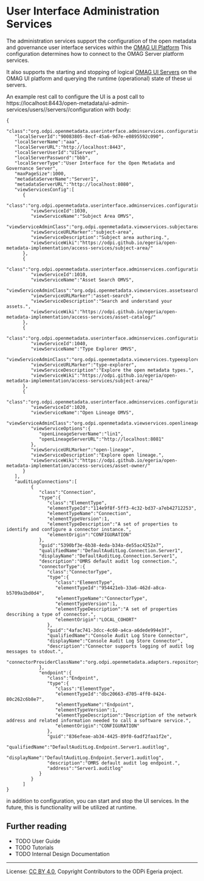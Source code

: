 <!-- SPDX-License-Identifier: CC-BY-4.0 -->
<!-- Copyright Contributors to the ODPi Egeria project. -->
 
# User Interface Administration Services

The administration services support the configuration of the open metadata and governance user interface services
within the [OMAG UI Platform](docs/concepts/omag-ui-platform.md)
This configuration determines how to connect to the OMAG Server platform services.

It also supports the starting and stopping of logical [OMAG UI Servers](docs/concepts/logical-ui-server.md)
on the OMAG UI platform and querying the runtime (operational) state of these ui servers.

An example rest call to configure the UI is a post call to https://localhost:8443/open-metadata/ui-admin-services/users/<userid>/servers/<server>/configuration
with body:
```
{ 
   "class":"org.odpi.openmetadata.userinterface.adminservices.configuration.properties.UIServerConfig",
   "localServerId":"90083805-8ecf-45a6-9d7e-e0895592c090",
   "localServerName":"aaa",
   "localServerURL":"http://localhost:8443",
   "localServerUserId":"UIServer",
   "localServerPassword":"bbb",
   "localServerType":"User Interface for the Open Metadata and Governance Server",
   "maxPageSize":1000,
   "metadataServerName":"Server1",
   "metadataServerURL":"http://localhost:8080",
   "viewServicesConfig":[ 
      { 
         "class":"org.odpi.openmetadata.userinterface.adminservices.configuration.properties.ViewServiceConfig",
         "viewServiceId":1030,
         "viewServiceName":"Subject Area OMVS",
          "viewServiceAdminClass":"org.odpi.openmetadata.viewservices.subjectarea.admin.SubjectAreaViewAdmin",
         "viewServiceURLMarker":"subject-area",
         "viewServiceDescription":"Subject area authoring.",
         "viewServiceWiki":"https://odpi.github.io/egeria/open-metadata-implementation/access-services/subject-area/"
      },
      { 
         "class":"org.odpi.openmetadata.userinterface.adminservices.configuration.properties.ViewServiceConfig",
         "viewServiceId":1010,
         "viewServiceName":"Asset Search OMVS",
         "viewServiceAdminClass":"org.odpi.openmetadata.viewservices.assetsearch.admin.AssetSearchViewAdmin",
         "viewServiceURLMarker":"asset-search",
         "viewServiceDescription":"Search and understand your assets.",
         "viewServiceWiki":"https://odpi.github.io/egeria/open-metadata-implementation/access-services/asset-catalog/"
      },
      { 
         "class":"org.odpi.openmetadata.userinterface.adminservices.configuration.properties.ViewServiceConfig",
         "viewServiceId":1040,
         "viewServiceName":"Type Explorer OMVS",
         "viewServiceAdminClass":"org.odpi.openmetadata.viewservices.typeexplorer.admin.TypeExplorerViewAdmin",
         "viewServiceURLMarker":"type-explorer",
         "viewServiceDescription":"Explore the open metadata types.",
         "viewServiceWiki":"https://odpi.github.io/egeria/open-metadata-implementation/access-services/subject-area/"
      },
      { 
         "class":"org.odpi.openmetadata.userinterface.adminservices.configuration.properties.ViewServiceConfig",
         "viewServiceId":1020,
         "viewServiceName":"Open Lineage OMVS",
         "viewServiceAdminClass":"org.odpi.openmetadata.viewservices.openlineage.admin.OpenLineageViewAdmin",
         "viewServiceOptions":{
            "openLineageServerName":"lin1",
            "openLineageServerURL":"http://localhost:8081"
         },
         "viewServiceURLMarker":"open-lineage",
         "viewServiceDescription":"Explore open lineage.",
         "viewServiceWiki":"https://odpi.github.io/egeria/open-metadata-implementation/access-services/asset-owner/"
      }
   ],
   "auditLogConnections":[ 
         { 
            "class":"Connection",
            "type":{ 
               "class":"ElementType",
               "elementTypeId":"114e9f8f-5ff3-4c32-bd37-a7eb42712253",
               "elementTypeName":"Connection",
               "elementTypeVersion":1,
               "elementTypeDescription":"A set of properties to identify and configure a connector instance.",
               "elementOrigin":"CONFIGURATION"
            },
            "guid":"5390bf3e-6b38-4eda-b34a-de55ac4252a7",
            "qualifiedName":"DefaultAuditLog.Connection.Server1",
            "displayName":"DefaultAuditLog.Connection.Server1",
            "description":"OMRS default audit log connection.",
            "connectorType":{ 
               "class":"ConnectorType",
               "type":{ 
                  "class":"ElementType",
                  "elementTypeId":"954421eb-33a6-462d-a8ca-b5709a1bd0d4",
                  "elementTypeName":"ConnectorType",
                  "elementTypeVersion":1,
                  "elementTypeDescription":"A set of properties describing a type of connector.",
                  "elementOrigin":"LOCAL_COHORT"
               },
               "guid":"4afac741-3dcc-4c60-a4ca-a6dede994e3f",
               "qualifiedName":"Console Audit Log Store Connector",
               "displayName":"Console Audit Log Store Connector",
               "description":"Connector supports logging of audit log messages to stdout.",
               "connectorProviderClassName":"org.odpi.openmetadata.adapters.repositoryservices.auditlogstore.console.ConsoleAuditLogStoreProvider"
            },
            "endpoint":{ 
               "class":"Endpoint",
               "type":{ 
                  "class":"ElementType",
                  "elementTypeId":"dbc20663-d705-4ff0-8424-80c262c6b8e7",
                  "elementTypeName":"Endpoint",
                  "elementTypeVersion":1,
                  "elementTypeDescription":"Description of the network address and related information needed to call a software service.",
                  "elementOrigin":"CONFIGURATION"
               },
               "guid":"836efeae-ab34-4425-89f0-6adf2faa1f2e",
               "qualifiedName":"DefaultAuditLog.Endpoint.Server1.auditlog",
               "displayName":"DefaultAuditLog.Endpoint.Server1.auditlog",
               "description":"OMRS default audit log endpoint.",
               "address":"Server1.auditlog"
            }
         }
      ]
}
```

in addition to configuration, you can start and stop the UI services. In the future, this is functionality will be
utilized at runtime.


## Further reading

* TODO User Guide
* TODO Tutorials
* TODO Internal Design Documentation

----
License: [CC BY 4.0](https://creativecommons.org/licenses/by/4.0/),
Copyright Contributors to the ODPi Egeria project.